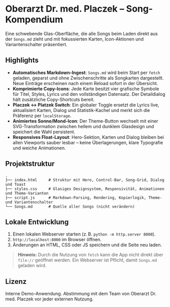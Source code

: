 # Oberarzt Dr. med. Placzek – Song-Kompendium

Eine schwebende Glas-Oberfläche, die alle Songs beim Laden direkt aus der `Songs.md` zieht und mit fokussierten Karten, Icon-Aktionen und Variantenschalter präsentiert.

## Highlights

- **Automatisches Markdown-Ingest**: `Songs.md` wird beim Start per `fetch` geladen, geparst und ohne Zwischenschritte als Songkarten dargestellt. Neue Einträge erscheinen nach einem Reload sofort in der Übersicht.
- **Komprimierte Copy-Icons**: Jede Karte besitzt vier grafische Symbole für Titel, Styles, Lyrics und den vollständigen Datensatz. Der Detaildialog hält zusätzliche Copy-Shortcuts bereit.
- **Placzek ↔ Platzek Switch**: Ein globaler Toggle ersetzt die Lyrics live, aktualisiert Karten, Dialog und Statistik-Kachel und merkt sich die Präferenz per `localStorage`.
- **Animiertes Sonne/Mond-Icon**: Der Theme-Button wechselt mit einer SVG-Transformation zwischen hellem und dunklem Glasdesign und speichert die Wahl persistent.
- **Responsives Float-Layout**: Hero-Sektion, Karten und Dialog bleiben bei allen Viewports sauber lesbar – keine Überlagerungen, klare Typografie und weiche Animationen.

## Projektstruktur

```
.
├── index.html     # Struktur mit Hero, Control-Bar, Song-Grid, Dialog und Toast
├── styles.css     # Glasiges Designsystem, Responsivität, Animationen und Theme-Varianten
├── script.js      # Markdown-Parsing, Rendering, Kopierlogik, Theme- und Variantenschalter
└── Songs.md       # Quelle aller Songs (nicht verändern)
```

## Lokale Entwicklung

1. Einen lokalen Webserver starten (z. B. `python -m http.server 8000`).
2. `http://localhost:8000` im Browser öffnen.
3. Änderungen an HTML, CSS oder JS speichern und die Seite neu laden.

> **Hinweis:** Durch die Nutzung von `fetch` kann die App nicht direkt über `file://` geöffnet werden. Ein Webserver ist Pflicht, damit `Songs.md` geladen wird.

## Lizenz

Interne Demo-Anwendung. Abstimmung mit dem Team von Oberarzt Dr. med. Placzek vor jeder externen Nutzung.
